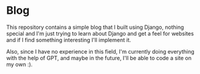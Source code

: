 #  Blog  

This repository contains a simple blog that I built using Django, nothing special and I'm just trying to learn about Django and get a feel for websites and if I find something interesting I'll implement it.

Also, since I have no experience in this field, I'm currently doing everything with the help of GPT, and maybe in the future, I'll be able to code a site on my own :).
